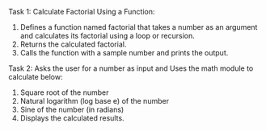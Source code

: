 Task 1: Calculate Factorial Using a Function:

1.   Defines a function named factorial that takes a number as an argument and calculates its factorial using a loop or recursion.
2.   Returns the calculated factorial.
3.   Calls the function with a sample number and prints the output.
 
Task 2: Asks the user for a number as input and Uses the math module to calculate below:

1. Square root of the number
2. Natural logarithm (log base e) of the number
3. Sine of the number (in radians)
4. Displays the calculated results.
